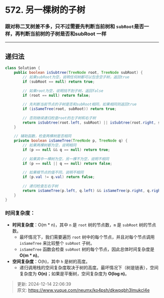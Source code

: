 # 572. 另一棵树的子树

### 跟对称二叉树差不多，只不过需要先判断当前树和 `subRoot`是否一样，再判断当前树的子树是否和subRoot 一样
---

## 递归法
```java
class Solution {
    public boolean isSubtree(TreeNode root, TreeNode subRoot) {
        // 如果subRoot为空，说明任何树都可以包含空子树，返回true
        if (subRoot == null) return true;
        
        // 如果root为空，说明找不到子树，返回false
        if (root == null) return false;
        
        // 先判断当前节点的子树是否和subRoot相同，如果相同则返回true
        if (isSameTree(root, subRoot)) return true;
        
        // 否则继续递归检查root的左子树和右子树
        return isSubtree(root.left, subRoot) || isSubtree(root.right, subRoot);
    }
    
    // 辅助函数，检查两棵树是否相同
    private boolean isSameTree(TreeNode p, TreeNode q) {
        // 如果两棵树都为空，说明相同
        if (p == null && q == null) return true;
        
        // 如果其中一棵树为空，另一棵不为空，说明不相同
        if (p == null || q == null) return false;
        
        // 如果根节点的值不同，说明不相同
        if (p.val != q.val) return false;
        
        // 递归检查左右子树
        return isSameTree(p.left, q.left) && isSameTree(p.right, q.right);
    }
}

```

### 时间复杂度：
+ **时间复杂度**：O(m * n)，其中 `n` 是 `root` 树的节点数，`m` 是 `subRoot` 树的节点数。
    - 最坏情况下，我们需要遍历 `root` 树中的每个节点，并且对每个节点调用 `isSameTree` 来比较整个 `subRoot` 子树。
    - `isSameTree` 函数会检查 `subRoot` 树的每个节点，因此总体时间复杂度是 **O(m * n)**。
+ **空间复杂度**：O(h)，其中 `h` 是树的高度。
    - 递归调用栈的空间复杂度取决于树的高度。最坏情况下（树是链表），空间复杂度为 **O(n)**；如果是平衡树，空间复杂度为 **O(log n)**。



> 更新: 2024-12-14 22:06:39  
> 原文: <https://www.yuque.com/neumx/ko4psh/dkwpqbh3lmukcl4e>